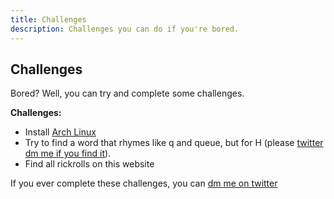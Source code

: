 ```yaml
---
title: Challenges
description: Challenges you can do if you're bored.
---
```

## Challenges
Bored? Well, you can try and complete some challenges.

**Challenges:**
- Install [Arch Linux](https://wiki.archlinux.org/title/Installation_guide)
- Try to find a word that rhymes like q and queue, but for H (please [twitter dm me if you find it](https://twitter.com/messages/compose?recipient_id=909886275741679616&text=I%20found%20the%20word%20that%20rhymes%20like%20q%20and%20queue%20but%20for%20H%2C%20and%20it's%3A%20)).
- Find all rickrolls on this website

If you ever complete these challenges, you can [dm me on twitter](https://twitter.com/messages/compose?recipient_id=909886275741679616)
